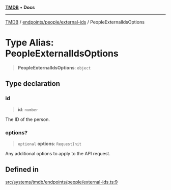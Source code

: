 [**TMDB**](../../../../README.md) • **Docs**

***

[TMDB](../../../../README.md) / [endpoints/people/external-ids](../README.md) / PeopleExternalIdsOptions

# Type Alias: PeopleExternalIdsOptions

> **PeopleExternalIdsOptions**: `object`

## Type declaration

### id

> **id**: `number`

The ID of the person.

### options?

> `optional` **options**: `RequestInit`

Any additional options to apply to the API request.

## Defined in

[src/systems/tmdb/endpoints/people/external-ids.ts:9](https://github.com/Norviah/media-hub/blob/b0accce5c447ccf1a18696f3cb0baef1f5bd16be/src/systems/tmdb/endpoints/people/external-ids.ts#L9)
